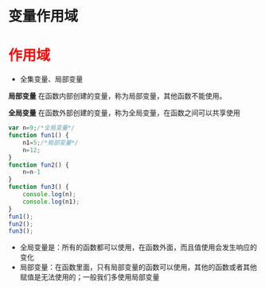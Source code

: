 # 变量作用域

<h1><font style="color:red">作用域</font></h1>

- 全集变量、局部变量

**局部变量** 在函数内部创建的变量，称为局部变量，其他函数不能使用。

**全局变量** 在函数外部创建的变量，称为全局变量，在函数之间可以共享使用

```js
var n=9;/*全局变量*/
function fun1() {
    n1=5;/*局部变量*/
    n=12;
}
function fun2() {
    n=n-1
}
function fun3() {
    console.log(n);
    console.log(n1);
}
fun1();
fun2();
fun3();
```

- 全局变量是：所有的函数都可以使用，在函数外面，而且值使用会发生响应的变化
- 局部变量：在函数里面，只有局部变量的函数可以使用，其他的函数或者其他赋值是无法使用的；一般我们多使用局部变量